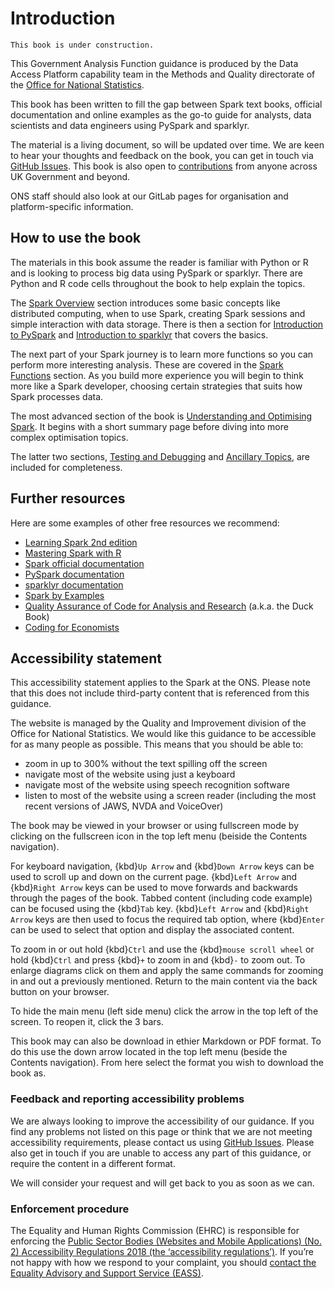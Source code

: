 # Introduction

```{warning}
This book is under construction.
```

This Government Analysis Function guidance is produced by the Data Access Platform capability team in the Methods and Quality directorate of the [Office for National Statistics](https://www.ons.gov.uk/).

This book has been written to fill the gap between Spark text books, official documentation and online examples as the go-to guide for analysts, data scientists and data engineers using PySpark and sparklyr.

The material is a living document, so will be updated over time. We are keen to hear your thoughts and feedback on the book, you can get in touch via [GitHub Issues](https://github.com/best-practice-and-impact/ons-spark/issues). This book is also open to [contributions](https://github.com/best-practice-and-impact/ons-spark/blob/contributing-improvements/CONTRIBUTING.md) from anyone across UK Government and beyond.

ONS staff should also look at our GitLab pages for organisation and platform-specific information.

## How to use the book

The materials in this book assume the reader is familiar with Python or R and is looking to process big data using PySpark or sparklyr. There are Python and R code cells throughout the book to help explain the topics.

The [Spark Overview](../spark-overview/spark-start) section introduces some basic concepts like distributed computing, when to use Spark, creating Spark sessions and simple interaction with data storage. There is then a section for [Introduction to PySpark](../pyspark-intro/pyspark-intro) and [Introduction to sparklyr](../sparklyr-intro/sparklyr-intro) that covers the basics.

The next part of your Spark journey is to learn more functions so you can perform more interesting analysis. These are covered in the [Spark Functions](../spark-functions/union-dataframes-with-different-columns) section. As you build more experience you will begin to think more like a Spark developer, choosing certain strategies that suits how Spark processes data.

The most advanced section of the book is [Understanding and Optimising Spark](../spark-concepts/optimisation-tips). It begins with a short summary page before diving into more complex optimisation topics.

The latter two sections, [Testing and Debugging](../testing-debugging/spark-errors) and [Ancillary Topics](../ancillary-topics/visualisation), are included for completeness.

## Further resources

Here are some examples of other free resources we recommend:

- [Learning Spark 2nd edition](https://pages.databricks.com/rs/094-YMS-629/images/LearningSpark2.0.pdf?utm_medium=email&utm_source=databricks&utm_campaign=7014N0000026tqzQAA)
- [Mastering Spark with R](https://therinspark.com/index.html)
- [Spark official documentation](https://spark.apache.org/docs/latest/)
- [PySpark documentation](https://spark.apache.org/docs/latest/api/python/)
- [sparklyr documentation](https://spark.rstudio.com/)
- [Spark by Examples](https://sparkbyexamples.com/)
- [Quality Assurance of Code for Analysis and Research](https://best-practice-and-impact.github.io/qa-of-code-guidance/intro.html) (a.k.a. the Duck Book)
- [Coding for Economists](https://aeturrell.github.io/coding-for-economists/intro.html)

## Accessibility statement

This accessibility statement applies to the Spark at the ONS. Please note that this does not include third-party content that is referenced from this guidance.

The website is managed by the Quality and Improvement division of the Office for National Statistics. We would like this guidance to be accessible for as many people as possible. This means that you should be able to:
* zoom in up to 300% without the text spilling off the screen
* navigate most of the website using just a keyboard
* navigate most of the website using speech recognition software
* listen to most of the website using a screen reader (including the most recent versions of JAWS, NVDA and VoiceOver)

The book may be viewed in your browser or using fullscreen mode by clicking on the fullscreen icon in the top left menu (beiside the Contents navigation).

For keyboard navigation, {kbd}`Up Arrow` and {kbd}`Down Arrow` keys can be used to scroll up and down on the current page. {kbd}`Left Arrow` and {kbd}`Right Arrow` keys can be used to move forwards and backwards through the pages of the book. Tabbed content (including code example) can be focused using the {kbd}`Tab` key. {kbd}`Left Arrow` and {kbd}`Right Arrow` keys are then used to focus the required tab option, where {kbd}`Enter` can be used to select that option and display the associated content.

To zoom in or out hold {kbd}`Ctrl` and use the {kbd}`mouse scroll wheel` or hold {kbd}`Ctrl` and press {kbd}`+` to zoom in and {kbd}`-` to zoom out. To enlarge diagrams click on them and apply the same commands for zooming in and out a previously mentioned. Return to the main content via the back button on your browser.

To hide the main menu (left side menu) click the arrow in the top left of the screen. To reopen it, click the 3 bars. 

This book may can also be download in ethier Markdown or PDF format. To do this use the down arrow located in the top left menu (beside the Contents navigation). From here select the format you wish to download the book as.

### Feedback and reporting accessibility problems

We are always looking to improve the accessibility of our guidance. If you find any problems not listed on this page or think that we are not meeting accessibility requirements, please contact us using [GitHub Issues](https://github.com/best-practice-and-impact/ons-spark/issues). Please also get in touch if you are unable to access any part of this guidance, or require the content in a different format.

We will consider your request and will get back to you as soon as we can.


### Enforcement procedure

The Equality and Human Rights Commission (EHRC) is responsible for enforcing the [Public Sector Bodies (Websites and Mobile Applications) (No. 2) Accessibility Regulations 2018 (the ‘accessibility regulations’)](https://www.legislation.gov.uk/uksi/2018/952/made). If you’re not happy with how we respond to your complaint, you should [contact the Equality Advisory and Support Service (EASS)](https://www.equalityadvisoryservice.com/).
